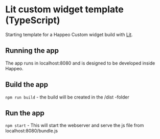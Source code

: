 # Lit custom widget template (TypeScript)

Starting template for a Happeo Custom widget build with [Lit](https://lit.dev).

## Running the app

The app runs in localhost:8080 and is designed to be developed inside Happeo.

## Build the app

`npm run build` - the build will be created in the /dist -folder

## Run the app

`npm start` - This will start the webserver and serve the js file from localhost:8080/bundle.js
